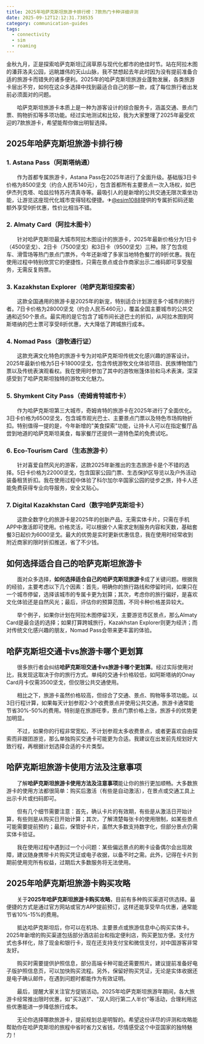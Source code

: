 ```yaml
---
title: 2025年哈萨克斯坦旅游卡排行榜：7款热门卡种详细评测
date: 2025-09-12T12:12:31.738535
category: communication-guides
tags:
  - connectivity
  - sim
  - roaming
---
```


金秋九月，正是探索哈萨克斯坦辽阔草原与现代化都市的绝佳时节。站在阿拉木图的潘菲洛夫公园，远眺雄伟的天山山脉，我不禁想起去年此时因为没有提前准备合适的旅游卡而错失的诸多便利。2025年的哈萨克斯坦旅游业蓬勃发展，各类旅游卡层出不穷，如何在这众多选择中找到最适合自己的那一款，成了每位旅行者出发前必须面对的问题。

　　哈萨克斯坦旅游卡本质上是一种为游客设计的综合服务卡，涵盖交通、景点门票、购物折扣等多项功能。经过实地测试和比较，我为大家整理了2025年最受欢迎的7款旅游卡，希望能帮你做出明智选择。

## 2025年哈萨克斯坦旅游卡排行榜

### 1. Astana Pass（阿斯塔纳通）

　　作为首都专属旅游卡，Astana Pass在2025年进行了全面升级。基础版3日卡价格为8500坚戈（约合人民币140元），包含首都所有主要景点一次入场权，如巴伊杰列克塔、哈兹拉特苏丹清真寺等。最吸引人的是新增的公共交通无限次乘坐功能，让游览这座现代化城市变得轻松便捷。✈[@esim1088](https://t.me/s/esim1088)提供的专属折扣码还能额外享受9折优惠，性价比相当不错。

### 2. Almaty Card（阿拉木图卡）

　　针对哈萨克斯坦最大城市阿拉木图设计的旅游卡，2025年最新价格分为1日卡（4500坚戈）、2日卡（7500坚戈）和3日卡（9500坚戈）三种。除了包含缆车、滑雪场等热门景点门票外，今年还新增了多家当地特色餐厅的9折优惠。我在使用过程中特别欣赏它的便捷性，只需在景点或合作商家出示二维码即可享受服务，无需反复购票。

### 3. Kazakhstan Explorer（哈萨克斯坦探索者）

　　这款全国通用的旅游卡是2025年的新宠，特别适合计划游览多个城市的旅行者。7日卡价格为28000坚戈（约合人民币460元），覆盖全国主要城市的公共交通和近50个景点。最实用的是它包含了城市间长途巴士的折扣，从阿拉木图到阿斯塔纳的巴士票可享受8折优惠，大大降低了跨城旅行成本。

### 4. Nomad Pass（游牧通行证）

　　这款充满文化特色的旅游卡专为对哈萨克斯坦传统文化感兴趣的游客设计。2025年最新价格为5日卡18000坚戈，包含传统游牧文化体验项目、民族博物馆门票以及传统表演观看权。我在使用时参加了其中的游牧帐篷体验和马术表演，深深感受到了哈萨克斯坦独特的游牧文化魅力。

### 5. Shymkent City Pass（奇姆肯特城市卡）

　　作为哈萨克斯坦第三大城市，奇姆肯特的旅游卡在2025年进行了全面优化。3日卡价格为6500坚戈，包含城市观光巴士、主要景点门票以及特色市场购物折扣。特别值得一提的是，今年新增的"美食探索"功能，让持卡人可以在指定餐厅品尝到地道的哈萨克斯坦美食，每家餐厅还提供一道特色菜的免费试吃。

### 6. Eco-Tourism Card（生态旅游卡）

　　针对喜爱自然风光的游客，这款2025年新推出的生态旅游卡是个不错的选择。5日卡价格为22000坚戈，包含国家公园门票、生态保护区导览以及户外活动装备租赁折扣。我在使用过程中体验了科尔加尔辛国家公园的徒步之旅，持卡人还能免费获得专业向导服务，安全又贴心。

### 7. Digital Kazakhstan Card（数字哈萨克斯坦卡）

　　这款全数字化的旅游卡是2025年的创新产品，无需实体卡片，只需在手机APP中激活即可使用。价格灵活，可以根据个人需求定制服务内容和天数，基础套餐3日起价为6000坚戈。最大的优势是实时更新优惠信息，我在使用时经常收到附近商家的限时折扣推送，省了不少钱。

## 如何选择适合自己的哈萨克斯坦旅游卡

　　面对众多选择，**如何选择适合自己的哈萨克斯坦旅游卡**成了关键问题。根据我的经验，主要考虑以下几个因素：首先，明确你的旅行路线和停留时间，如果只在一个城市停留，选择该城市的专属卡更为划算；其次，考虑你的旅行偏好，是喜欢文化体验还是自然风光；最后，评估你的预算范围，不同卡种价格差异较大。

　　举个例子，如果你计划在阿拉木图停留3天，主要游览市区景点，那么Almaty Card是最合适的选择；如果打算跨城旅行，Kazakhstan Explorer则更为经济；而对传统文化感兴趣的朋友，Nomad Pass会带来更丰富的体验。

## 哈萨克斯坦交通卡vs旅游卡哪个更划算

　　很多旅行者会纠结**哈萨克斯坦交通卡vs旅游卡哪个更划算**。经过实际使用对比，我发现这取决于你的旅行方式。单纯的交通卡价格较低，如阿斯塔纳的Onay Card月卡仅需3500坚戈，但仅限公共交通使用。

　　相比之下，旅游卡虽然价格较高，但综合了交通、景点、购物等多项功能。以3日行程计算，如果每天计划参观2-3个收费景点并使用公共交通，旅游卡通常能节省30%-50%的费用。特别是在旅游旺季，景点门票价格上涨，旅游卡的优势更加明显。

　　不过，如果你的行程非常宽松，不计划参观太多收费景点，或者更喜欢自由探索而非跟团游览，那么单独购买交通卡可能更为合适。我建议在出发前先规划好大致行程，再根据计划选择合适的卡片类型。

## 哈萨克斯坦旅游卡使用方法及注意事项

　　了解**哈萨克斯坦旅游卡使用方法及注意事项**能让你的旅行更加顺畅。大多数旅游卡的使用方法都很简单：购买后激活（有些是自动激活），在景点或交通工具上出示卡片或扫码即可。

　　但有几个细节需要注意：首先，确认卡片的有效期，有些是从激活日开始计算，有些则是从购买日开始计算；其次，了解清楚每张卡的使用限制，如某些景点可能需要提前预约；最后，保管好卡片，虽然大多数支持数字化，但部分景点仍需实体卡验证。

　　我在使用过程中遇到过一个小问题：某些偏远景点的刷卡设备偶尔会出现故障，建议随身携带卡片购买凭证或电子收据，以备不时之需。此外，记得在卡片到期前使用完所有权益，过期后大多数服务将无法使用。

## 2025年哈萨克斯坦旅游卡购买攻略

　　关于**2025年哈萨克斯坦旅游卡购买攻略**，目前有多种购买渠道可供选择。最便捷的方式是通过官方网站或官方APP提前预订，这样还能享受早鸟优惠，通常能节省10%-15%的费用。

　　抵达哈萨克斯坦后，你可以在机场、主要景点或旅游信息中心购买实体卡。2025年新增的购买渠道包括部分酒店前台和指定便利店，购买更加方便。支付方式也多样化，除了现金和银行卡，现在还支持支付宝和微信支付，对中国游客非常友好。

　　购买时需要提供护照信息，部分高端卡种可能还需要照片。建议提前准备好电子版护照信息页，可以加快购买流程。另外，保留好购买凭证，无论是实体收据还是电子确认邮件，在遇到问题时都能作为有效证明。

　　最后，提醒大家关注官方促销活动。2025年哈萨克斯坦旅游年期间，各大旅游卡经常推出限时优惠，如"买3送1"、"双人同行第二人半价"等活动，合理利用这些优惠能进一步降低旅行成本。

　　无论你选择哪款旅游卡，提前规划总是明智的。希望这份详尽的评测和攻略能帮助你在哈萨克斯坦的旅程中省时省力又省钱，尽情感受这个中亚国家的独特魅力！